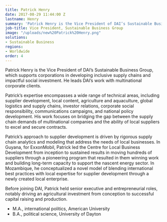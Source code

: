```yaml
---
title: Patrick Henry
date: 2017-08-29 11:44:00 Z
lastname: Henry
summary: 'Patrick Henry is the Vice President of DAI’s Sustainable Business Group, which supports corporations in developing inclusive supply chains and impactful social investment. He leads DAI’s work with multinational corporate clients.'
job-title: Vice President, Sustainable Business Group
image: "/uploads/new%20Patrick%20Henry.png"
solutions:
- Sustainable Business
regions:
- Worldwide
order: 4
---
```


Patrick Henry is the Vice President of DAI’s Sustainable Business Group, which supports corporations in developing inclusive supply chains and impactful social investment. He leads DAI’s work with multinational corporate clients. 
 
Patrick’s expertise encompasses a wide range of technical areas, including supplier development, local content, agriculture and aquaculture, global logistics and supply chains, investor relations, corporate social responsibility, communications campaigns, and national policy development. His work focuses on bridging the gap between the supply chain demands of multinational companies and the ability of local suppliers to excel and secure contracts.  
 
Patrick’s approach to supplier development is driven by rigorous supply chain analytics and modeling that address the needs of local businesses. In Guyana, for ExxonMobil, Patrick led the Centre for Local Business Development from inception to sustained results in moving hundreds of suppliers through a pioneering program that resulted in them winning work and building long-term capacity to support the nascent energy sector. In Mozambique, he conceptualized a novel model of blending international best practices with local expertise for supplier development through a newly created local enterprise. 
 
Before joining DAI, Patrick held senior executive and entrepreneurial roles, notably driving an agricultural investment from conception to successful capital raising and production.
 

* M.A., international politics, American University
* B.A., political science, University of Dayton